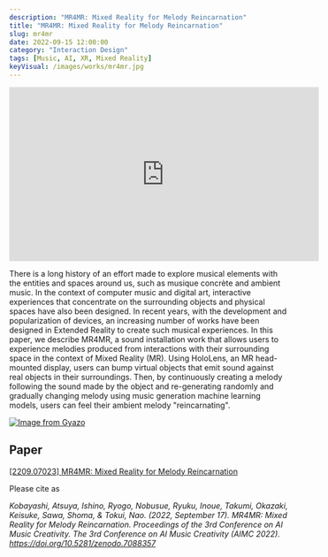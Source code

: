 ```yaml
---
description: "MR4MR: Mixed Reality for Melody Reincarnation"
title: "MR4MR: Mixed Reality for Melody Reincarnation"
slug: mr4mr
date: 2022-09-15 12:00:00
category: "Interaction Design"
tags: [Music, AI, XR, Mixed Reality]
keyVisual: /images/works/mr4mr.jpg
---
```


<div class="iframe-video-wrapper">
    <iframe width="560" height="315" src="https://www.youtube.com/embed/xPMbqHUlyyU" title="YouTube video player" frameborder="0" allow="accelerometer; autoplay; clipboard-write; encrypted-media; gyroscope; picture-in-picture; web-share" allowfullscreen></iframe>
</div>

There is a long history of an effort made to explore musical elements with the entities and spaces around us, such as musique concrète and ambient music. In the context of computer music and digital art, interactive experiences that concentrate on the surrounding objects and physical spaces have also been designed. In recent years, with the development and popularization of devices, an increasing number of works have been designed in Extended Reality to create such musical experiences. In this paper, we describe MR4MR, a sound installation work that allows users to experience melodies produced from interactions with their surrounding space in the context of Mixed Reality (MR). Using HoloLens, an MR head-mounted display, users can bump virtual objects that emit sound against real objects in their surroundings. Then, by continuously creating a melody following the sound made by the object and re-generating randomly and gradually changing melody using music generation machine learning models, users can feel their ambient melody "reincarnating".

[![Image from Gyazo](https://i.gyazo.com/7866eb5bfa812c8c486078d8a7cba279.gif)](https://gyazo.com/7866eb5bfa812c8c486078d8a7cba279)

## Paper

[[2209.07023] MR4MR: Mixed Reality for Melody Reincarnation](https://arxiv.org/abs/2209.07023)

Please cite as

_Kobayashi, Atsuya, Ishino, Ryogo, Nobusue, Ryuku, Inoue, Takumi, Okazaki, Keisuke, Sawa, Shoma, & Tokui, Nao. (2022, September 17). MR4MR: Mixed Reality for Melody Reincarnation. Proceedings of the 3rd Conference on AI Music Creativity. The 3rd Conference on AI Music Creativity (AIMC 2022). https://doi.org/10.5281/zenodo.7088357_
